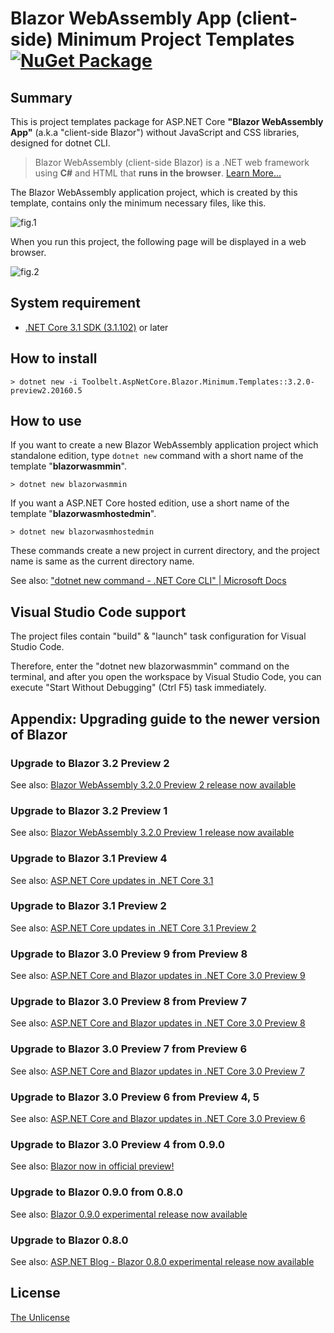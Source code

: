# Blazor WebAssembly App (client-side) Minimum Project Templates [![NuGet Package](https://img.shields.io/badge/nuget-v3.2.0%20Preview%202-orange.svg)](https://www.nuget.org/packages/Toolbelt.AspNetCore.Blazor.Minimum.Templates/3.2.0-preview2.20160.5)

## Summary

This is project templates package for ASP.NET Core **"Blazor WebAssembly App"** (a.k.a "client-side Blazor") without JavaScript and CSS libraries, designed for dotnet CLI.

> Blazor WebAssembly (client-side Blazor) is a .NET web framework using **C#** and HTML that **runs in the browser**. [Learn More...](https://blazor.net/)

The Blazor WebAssembly application project, which is created by this template, contains only the minimum necessary files, like this.

![fig.1](https://github.com/jsakamoto/BlazorMinimumTemplates/raw/master/.assets/fig-001.png)

When you run this project, the following page will be displayed in a web browser.

![fig.2](https://raw.githubusercontent.com/jsakamoto/BlazorMinimumTemplates/master/.assets/fig-002.png)

## System requirement

- [.NET Core 3.1 SDK (3.1.102)](https://dotnet.microsoft.com/download/dotnet-core/3.1) or later

## How to install

```shell
> dotnet new -i Toolbelt.AspNetCore.Blazor.Minimum.Templates::3.2.0-preview2.20160.5
```

## How to use

If you want to create a new Blazor WebAssembly application project which standalone edition, type `dotnet new` command with a short name of the template "**blazorwasmmin**".

```shell
> dotnet new blazorwasmmin
```

If you want a ASP.NET Core hosted edition, use a short name of the template "**blazorwasmhostedmin**".

```shell
> dotnet new blazorwasmhostedmin
```

These commands create a new project in current directory, and the project name is same as the current directory name.

See also: ["dotnet new command - .NET Core CLI" | Microsoft Docs](https://docs.microsoft.com/dotnet/core/tools/dotnet-new)

## Visual Studio Code support

The project files contain "build" & "launch" task configuration for Visual Studio Code.

Therefore, enter the "dotnet new blazorwasmmin" command on the terminal, and after you open the workspace by Visual Studio Code, you can execute "Start Without Debugging" (Ctrl   F5) task immediately. 

## Appendix: Upgrading guide to the newer version of Blazor

### Upgrade to Blazor 3.2 Preview 2

See also: [Blazor WebAssembly 3.2.0 Preview 2 release now available](https://devblogs.microsoft.com/aspnet/blazor-webassembly-3-2-0-preview-2-release-now-available/)

### Upgrade to Blazor 3.2 Preview 1

See also: [Blazor WebAssembly 3.2.0 Preview 1 release now available](https://devblogs.microsoft.com/aspnet/blazor-webassembly-3-2-0-preview-1-release-now-available/)

### Upgrade to Blazor 3.1 Preview 4

See also: [ASP.NET Core updates in .NET Core 3.1](https://devblogs.microsoft.com/aspnet/asp-net-core-updates-in-net-core-3-1/)

### Upgrade to Blazor 3.1 Preview 2

See also: [ASP.NET Core updates in .NET Core 3.1 Preview 2](https://devblogs.microsoft.com/aspnet/asp-net-core-updates-in-net-core-3-1-preview-2/)

### Upgrade to Blazor 3.0 Preview 9 from Preview 8

See also: [ASP.NET Core and Blazor updates in .NET Core 3.0 Preview 9](https://devblogs.microsoft.com/aspnet/asp-net-core-and-blazor-updates-in-net-core-3-0-preview-9/)

### Upgrade to Blazor 3.0 Preview 8 from Preview 7

See also: [ASP.NET Core and Blazor updates in .NET Core 3.0 Preview 8](https://devblogs.microsoft.com/aspnet/asp-net-core-and-blazor-updates-in-net-core-3-0-preview-8/)

### Upgrade to Blazor 3.0 Preview 7 from Preview 6

See also: [ASP.NET Core and Blazor updates in .NET Core 3.0 Preview 7](https://devblogs.microsoft.com/aspnet/asp-net-core-and-blazor-updates-in-net-core-3-0-preview-7/)

### Upgrade to Blazor 3.0 Preview 6 from Preview 4, 5

See also: [ASP.NET Core and Blazor updates in .NET Core 3.0 Preview 6](https://devblogs.microsoft.com/aspnet/asp-net-core-and-blazor-updates-in-net-core-3-0-preview-6/)

### Upgrade to Blazor 3.0 Preview 4 from 0.9.0

See also: [Blazor now in official preview!](https://devblogs.microsoft.com/aspnet/blazor-now-in-official-preview/)

### Upgrade to Blazor 0.9.0 from 0.8.0

See also: [Blazor 0.9.0 experimental release now available](https://devblogs.microsoft.com/aspnet/blazor-0-9-0-experimental-release-now-available/)

### Upgrade to Blazor 0.8.0

See also: [ASP.NET Blog - Blazor 0.8.0 experimental release now available](https://blogs.msdn.microsoft.com/webdev/2019/02/05/blazor-0-8-0-experimental-release-now-available/)

## License

[The Unlicense](https://github.com/jsakamoto/BlazorMinimumTemplates/blob/master/LICENSE)
